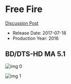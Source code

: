 # Free Fire

[Discussion Post](https://www.avsforum.com/threads/bass-eq-for-filtered-movies.2995212/post-56994748)

* Release Date: 2017-07-18
* Production Year: 2016

## BD/DTS-HD MA 5.1

![img 0](https://i.imgur.com/5eMxKjx.jpg)

![img 1](https://i.imgur.com/6RD7VeX.jpg)

